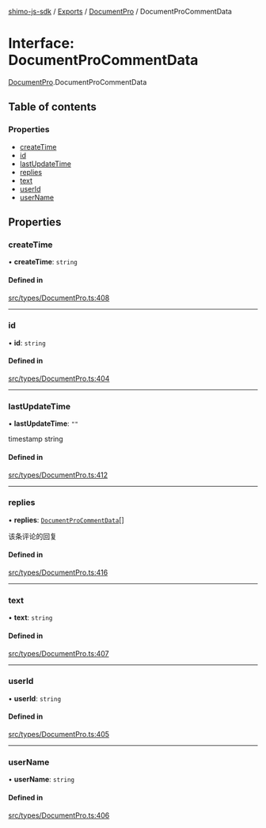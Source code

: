 [shimo-js-sdk](../README.md) / [Exports](../modules.md) / [DocumentPro](../modules/DocumentPro.md) / DocumentProCommentData

# Interface: DocumentProCommentData

[DocumentPro](../modules/DocumentPro.md).DocumentProCommentData

## Table of contents

### Properties

- [createTime](DocumentPro.DocumentProCommentData.md#createtime)
- [id](DocumentPro.DocumentProCommentData.md#id)
- [lastUpdateTime](DocumentPro.DocumentProCommentData.md#lastupdatetime)
- [replies](DocumentPro.DocumentProCommentData.md#replies)
- [text](DocumentPro.DocumentProCommentData.md#text)
- [userId](DocumentPro.DocumentProCommentData.md#userid)
- [userName](DocumentPro.DocumentProCommentData.md#username)

## Properties

### createTime

• **createTime**: `string`

#### Defined in

[src/types/DocumentPro.ts:408](https://github.com/shimohq/shimo-js-sdk/blob/1c554f1/src/types/DocumentPro.ts#L408)

___

### id

• **id**: `string`

#### Defined in

[src/types/DocumentPro.ts:404](https://github.com/shimohq/shimo-js-sdk/blob/1c554f1/src/types/DocumentPro.ts#L404)

___

### lastUpdateTime

• **lastUpdateTime**: ``""``

timestamp string

#### Defined in

[src/types/DocumentPro.ts:412](https://github.com/shimohq/shimo-js-sdk/blob/1c554f1/src/types/DocumentPro.ts#L412)

___

### replies

• **replies**: [`DocumentProCommentData`](DocumentPro.DocumentProCommentData.md)[]

该条评论的回复

#### Defined in

[src/types/DocumentPro.ts:416](https://github.com/shimohq/shimo-js-sdk/blob/1c554f1/src/types/DocumentPro.ts#L416)

___

### text

• **text**: `string`

#### Defined in

[src/types/DocumentPro.ts:407](https://github.com/shimohq/shimo-js-sdk/blob/1c554f1/src/types/DocumentPro.ts#L407)

___

### userId

• **userId**: `string`

#### Defined in

[src/types/DocumentPro.ts:405](https://github.com/shimohq/shimo-js-sdk/blob/1c554f1/src/types/DocumentPro.ts#L405)

___

### userName

• **userName**: `string`

#### Defined in

[src/types/DocumentPro.ts:406](https://github.com/shimohq/shimo-js-sdk/blob/1c554f1/src/types/DocumentPro.ts#L406)
